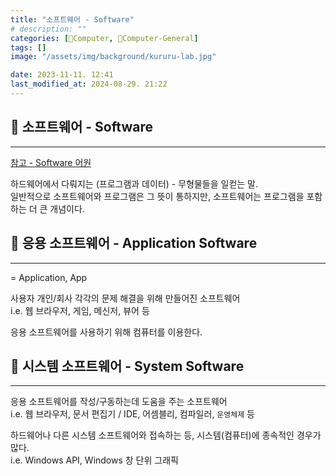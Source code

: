 ```yaml
---
title: "소프트웨어 - Software"
# description: ""
categories: [💫Computer, 🌚Computer-General]
tags: []
image: "/assets/img/background/kururu-lab.jpg"

date: 2023-11-11. 12:41
last_modified_at: 2024-08-29. 21:22
---
```


## 💫 소프트웨어 - Software

---

[참고 - Software 어원](/posts/Ware/)  

하드웨어에서 다뤄지는 (프로그램과 데이터) - 무형물들을 일컫는 말.  
일반적으로 소프트웨어와 프로그램은 그 뜻이 통하지만, 소프트웨어는 프로그램을 포함하는 더 큰 개념이다.  

## 💫 응용 소프트웨어 - Application Software

---

= Application, App  

사용자 개인/회사 각각의 문제 해결을 위해 만들어진 소프트웨어  
i.e. 웹 브라우저, 게임, 메신저, 뷰어 등  

응용 소프트웨어를 사용하기 위해 컴퓨터를 이용한다.  

## 💫 시스템 소프트웨어 - System Software

---

응용 소프트웨어를 작성/구동하는데 도움을 주는 소프트웨어  
i.e. 웹 브라우저, 문서 편집기 / IDE, 어셈블리, 컴파일러, `운영체제` 등  

하드웨어나 다른 시스템 소프트웨어와 접속하는 등, 시스템(컴퓨터)에 종속적인 경우가 많다.  
i.e. Windows API, Windows 창 단위 그래픽  
